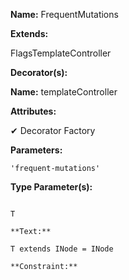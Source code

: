 **Name:** FrequentMutations

**Extends:**

FlagsTemplateController<T>

**Decorator(s):**

**Name:** templateController

**Attributes:**

✔ Decorator Factory

**Parameters:**

```
'frequent-mutations'
```

**Type Parameter(s):**

```**Name:**

T

**Text:**

T extends INode = INode

**Constraint:**

```

